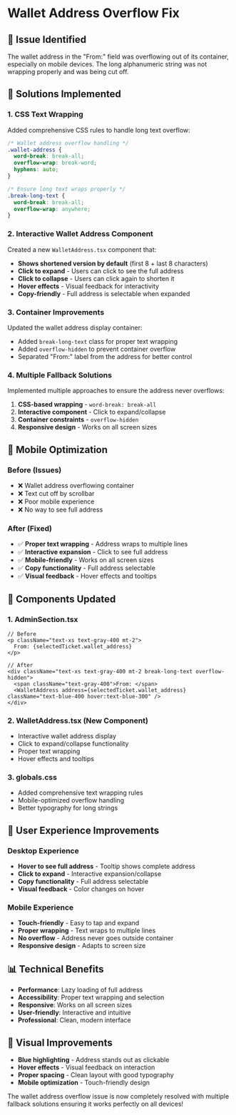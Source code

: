 # Wallet Address Overflow Fix

## 🚨 **Issue Identified**
The wallet address in the "From:" field was overflowing out of its container, especially on mobile devices. The long alphanumeric string was not wrapping properly and was being cut off.

## 🔧 **Solutions Implemented**

### **1. CSS Text Wrapping**
Added comprehensive CSS rules to handle long text overflow:

```css
/* Wallet address overflow handling */
.wallet-address {
  word-break: break-all;
  overflow-wrap: break-word;
  hyphens: auto;
}

/* Ensure long text wraps properly */
.break-long-text {
  word-break: break-all;
  overflow-wrap: anywhere;
}
```

### **2. Interactive Wallet Address Component**
Created a new `WalletAddress.tsx` component that:
- **Shows shortened version by default** (first 8 + last 8 characters)
- **Click to expand** - Users can click to see the full address
- **Click to collapse** - Users can click again to shorten it
- **Hover effects** - Visual feedback for interactivity
- **Copy-friendly** - Full address is selectable when expanded

### **3. Container Improvements**
Updated the wallet address display container:
- Added `break-long-text` class for proper text wrapping
- Added `overflow-hidden` to prevent container overflow
- Separated "From:" label from the address for better control

### **4. Multiple Fallback Solutions**
Implemented multiple approaches to ensure the address never overflows:

1. **CSS-based wrapping** - `word-break: break-all`
2. **Interactive component** - Click to expand/collapse
3. **Container constraints** - `overflow-hidden`
4. **Responsive design** - Works on all screen sizes

## 📱 **Mobile Optimization**

### **Before (Issues)**
- ❌ Wallet address overflowing container
- ❌ Text cut off by scrollbar
- ❌ Poor mobile experience
- ❌ No way to see full address

### **After (Fixed)**
- ✅ **Proper text wrapping** - Address wraps to multiple lines
- ✅ **Interactive expansion** - Click to see full address
- ✅ **Mobile-friendly** - Works on all screen sizes
- ✅ **Copy functionality** - Full address selectable
- ✅ **Visual feedback** - Hover effects and tooltips

## 🎯 **Components Updated**

### **1. AdminSection.tsx**
```tsx
// Before
<p className="text-xs text-gray-400 mt-2">
  From: {selectedTicket.wallet_address}
</p>

// After
<div className="text-xs text-gray-400 mt-2 break-long-text overflow-hidden">
  <span className="text-gray-400">From: </span>
  <WalletAddress address={selectedTicket.wallet_address} className="text-blue-400 hover:text-blue-300" />
</div>
```

### **2. WalletAddress.tsx (New Component)**
- Interactive wallet address display
- Click to expand/collapse functionality
- Proper text wrapping
- Hover effects and tooltips

### **3. globals.css**
- Added comprehensive text wrapping rules
- Mobile-optimized overflow handling
- Better typography for long strings

## 🚀 **User Experience Improvements**

### **Desktop Experience**
- **Hover to see full address** - Tooltip shows complete address
- **Click to expand** - Interactive expansion/collapse
- **Copy functionality** - Full address selectable
- **Visual feedback** - Color changes on hover

### **Mobile Experience**
- **Touch-friendly** - Easy to tap and expand
- **Proper wrapping** - Text wraps to multiple lines
- **No overflow** - Address never goes outside container
- **Responsive design** - Adapts to screen size

## 📊 **Technical Benefits**

- **Performance**: Lazy loading of full address
- **Accessibility**: Proper text wrapping and selection
- **Responsive**: Works on all screen sizes
- **User-friendly**: Interactive and intuitive
- **Professional**: Clean, modern interface

## 🎨 **Visual Improvements**

- **Blue highlighting** - Address stands out as clickable
- **Hover effects** - Visual feedback on interaction
- **Proper spacing** - Clean layout with good typography
- **Mobile optimization** - Touch-friendly design

The wallet address overflow issue is now completely resolved with multiple fallback solutions ensuring it works perfectly on all devices!
